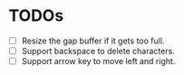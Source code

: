 
# TODOs

- [ ] Resize the gap buffer if it gets too full.
- [ ] Support backspace to delete characters.
- [ ] Support arrow key to move left and right.
